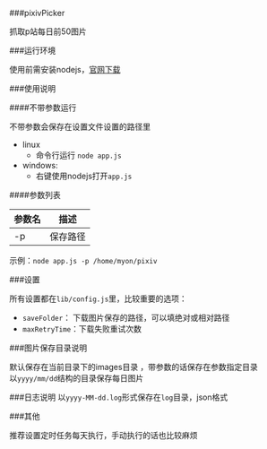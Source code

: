 ###pixivPicker

抓取p站每日前50图片

###运行环境

使用前需安装nodejs，[官网下载](http://nodejs.org/)

###使用说明

####不带参数运行

不带参数会保存在设置文件设置的路径里

  * linux
    * 命令行运行 `node app.js`
  * windows:
    * 右键使用nodejs打开`app.js`

####参数列表

参数名    | 描述
----------|------------
-p        | 保存路径

示例：`node app.js -p /home/myon/pixiv`

###设置

所有设置都在`lib/config.js`里，比较重要的选项：

* `saveFolder`：  下载图片保存的路径，可以填绝对或相对路径
* `maxRetryTime`：下载失败重试次数

###图片保存目录说明

默认保存在当前目录下的images目录 ，带参数的话保存在参数指定目录  
以`yyyy/mm/dd`结构的目录保存每日图片

###日志说明
以`yyyy-MM-dd.log`形式保存在`log`目录，json格式

###其他

推荐设置定时任务每天执行，手动执行的话也比较麻烦

